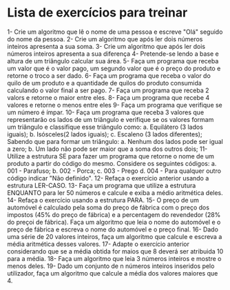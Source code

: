 # Lista de exercícios para treinar

1- Crie um algoritmo que lê o nome de uma pessoa e escreve "Olá" seguido do nome da pessoa.
2- Crie um algoritmo que após ler dois números inteiros apresenta a sua soma.
3- Crie um algoritmo que após ler dois números inteiros apresenta a sua diferença
4- Pretende-se lendo a base e altura de um triângulo calcular sua área.
5- Faça um programa que receba um valor que é o valor pago, um segundo valor que é o preço do produto e retorne o troco a ser dado.
6- Faça um programa que receba o valor do quilo de um produto e a quantidade de quilos do produto consumida calculando o valor final a ser pago.
7- Faça um programa que receba 2 valors e retorne o maior entre eles.
8- Faça um programa que recebe 4 valores e retorne o menos entre eles
9- Faça um programa que verifique se um número é ímpar.
10- Faça um programa que receba 3 valores que representarão os lados de um triângulo e verifique se os valores formam um triângulo e classifique esse triângulo como:
    a. Equilátero (3 lados iguais);
    b. Isósceles(2 lados iguais);
    c. Escaleno (3 lados diferentes);
Sabendo que para formar um triângulo:
    a. Nenhum dos lados pode ser igual a zero;
    b. Um lado não pode ser maior que a soma dos outros dois;
11- Utilize a estrutura SE para fazer um programa que retorne o nome de um produto a partir do código do mesmo. Considere os seguintes códigos:
    a. 001 - Parafuso;
    b. 002 - Porca;
    c. 003 - Prego
    d. 004 - Para qualquer outro código indicar "Não definido".
12- Refaça o exercício anterior usando a estrutura LER-CASO.
13- Faça um programa que utilize a estrutura ENQUANTO para ler 50 números e calcule e exiba a médio aritmética deles.
14- Refaça o exercício usando a estrutura PARA.
15- O preço de um automóvel é calculado pela soma do preço de fábrica com o preço dos impostos (45% do preço de fábrica) e a percentagem do revendedor (28% do preçoi de fábrica). Faça um algoritmo que leia o nome do automóvel e o preço de fábrica e escreva o nome do automóvel e o preço final.
16- Dado uma série de 20 valores inteiros, faça um algoritmo que calcule e escreva a média aritmética desses valores.
17- Adapte o exercício anterior considerando que se a média obtida for maios que 8 deverá ser atribuida 10 para a média.
18- Faça um algoritmo que leia 3 números inteiros e mostre o menos deles.
19- Dado um conjunto de n números inteiros inseridos pelo utilizador, faça um algoritmo que calcule a média dos valores maiores que 4.
